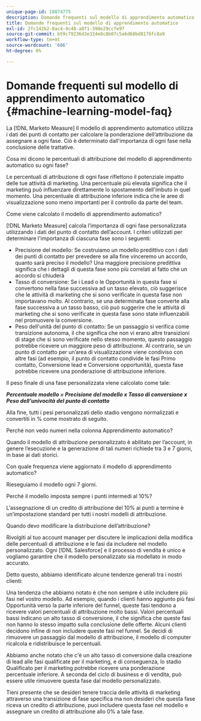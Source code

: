 ```yaml
---
unique-page-id: 18874775
description: Domande frequenti sul modello di apprendimento automatico - [!DNL Marketo Measure] - Documentazione del prodotto
title: Domande frequenti sul modello di apprendimento automatico
exl-id: 2fc142b2-8ac4-4c48-a8f1-398e29ccfe97
source-git-commit: b59c79236d3e324e8c8b07c5a6d68bd8176fc8a9
workflow-type: tm+mt
source-wordcount: '686'
ht-degree: 0%

---
```


# Domande frequenti sul modello di apprendimento automatico {#machine-learning-model-faq}

La [!DNL Marketo Measure] Il modello di apprendimento automatico utilizza i dati dei punti di contatto per calcolare la ponderazione dell’attribuzione da assegnare a ogni fase. Ciò è determinato dall&#39;importanza di ogni fase nella conclusione delle trattative.

Cosa mi dicono le percentuali di attribuzione del modello di apprendimento automatico su ogni fase?

Le percentuali di attribuzione di ogni fase riflettono il potenziale impatto delle tue attività di marketing. Una percentuale più elevata significa che il marketing può influenzare direttamente lo spostamento dell&#39;imbuto in quel momento. Una percentuale di attribuzione inferiore indica che le aree di visualizzazione sono meno importanti per il controllo da parte del team.

Come viene calcolato il modello di apprendimento automatico?

[!DNL Marketo Measure] calcola l’importanza di ogni fase personalizzata utilizzando i dati del punto di contatto dell’account. I criteri utilizzati per determinare l&#39;importanza di ciascuna fase sono i seguenti:

* Precisione del modello: Se costruiamo un modello predittivo con i dati dei punti di contatto per prevedere se alla fine vinceremo un accordo, quanto sarà preciso il modello? Una maggiore precisione predittiva significa che i dettagli di questa fase sono più correlati al fatto che un accordo si chiuderà
* Tasso di conversione: Se i Lead o le Opportunità in questa fase si convertono nella fase successiva ad un tasso elevato, ciò suggerisce che le attività di marketing che si sono verificate in questa fase non importavano molto. Al contrario, se una determinata fase converte alla fase successiva a un tasso basso, ciò può suggerire che le attività di marketing che si sono verificate in questa fase sono state influenzabili nel promuovere la conversione.
* Peso dell&#39;unità del punto di contatto: Se un passaggio si verifica come transizione autonoma, il che significa che non vi erano altre transizioni di stage che si sono verificate nello stesso momento, questo passaggio potrebbe ricevere un maggiore peso di attribuzione. Al contrario, se un punto di contatto per un’area di visualizzazione viene condiviso con altre fasi (ad esempio, il punto di contatto condivide le fasi Primo contatto, Conversione lead e Conversione opportunità), questa fase potrebbe ricevere una ponderazione di attribuzione inferiore.

Il peso finale di una fase personalizzata viene calcolato come tale:

**_Percentuale modello = Precisione del modello x Tasso di conversione x Peso dell&#39;univocità del punto di contatto_**

Alla fine, tutti i pesi personalizzati dello stadio vengono normalizzati e convertiti in % come mostrato di seguito.

Perché non vedo numeri nella colonna Apprendimento automatico?

Quando il modello di attribuzione personalizzato è abilitato per l’account, in genere l’esecuzione e la generazione di tali numeri richiede tra 3 e 7 giorni, in base ai dati storici.

Con quale frequenza viene aggiornato il modello di apprendimento automatico?

Rieseguiamo il modello ogni 7 giorni.

Perché il modello imposta sempre i punti intermedi al 10%?

L’assegnazione di un credito di attribuzione del 10% ai punti a termine è un’impostazione standard per tutti i nostri modelli di attribuzione.

Quando devo modificare la distribuzione dell’attribuzione?

Rivolgiti al tuo account manager per discutere le implicazioni della modifica delle percentuali di attribuzione e le fasi da includere nel modello personalizzato. Ogni [!DNL Salesforce] e il processo di vendita è unico e vogliamo garantire che il modello personalizzato sia modellato in modo accurato.

Detto questo, abbiamo identificato alcune tendenze generali tra i nostri clienti:

Una tendenza che abbiamo notato è che non sempre è utile includere più fasi nel vostro modello. Ad esempio, quando i clienti hanno aggiunto più fasi Opportunità verso la parte inferiore del funnel, queste fasi tendono a ricevere valori percentuali di attribuzione molto bassi. Valori percentuali bassi indicano un alto tasso di conversione, il che significa che queste fasi non hanno lo stesso impatto sulla conclusione delle offerte. Alcuni clienti decidono infine di non includere queste fasi nel funnel. Se decidi di rimuovere un passaggio dal modello di attribuzione, il modello di computer ricalcola e ridistribuisce le percentuali.

Abbiamo anche notato che c&#39;è un alto tasso di conversione dalla creazione di lead alle fasi qualificate per il marketing, e di conseguenza, lo stadio Qualificato per il marketing potrebbe ricevere una ponderazione percentuale inferiore. A seconda del ciclo di business e di vendita, può essere utile rimuovere questa fase dal modello personalizzato.

Tieni presente che se desideri tenere traccia delle attività di marketing attraverso una transizione di fase specifica ma non desideri che questa fase riceva un credito di attribuzione, puoi includere questa fase nel modello e assegnare un credito di attribuzione allo 0% a tale fase.
